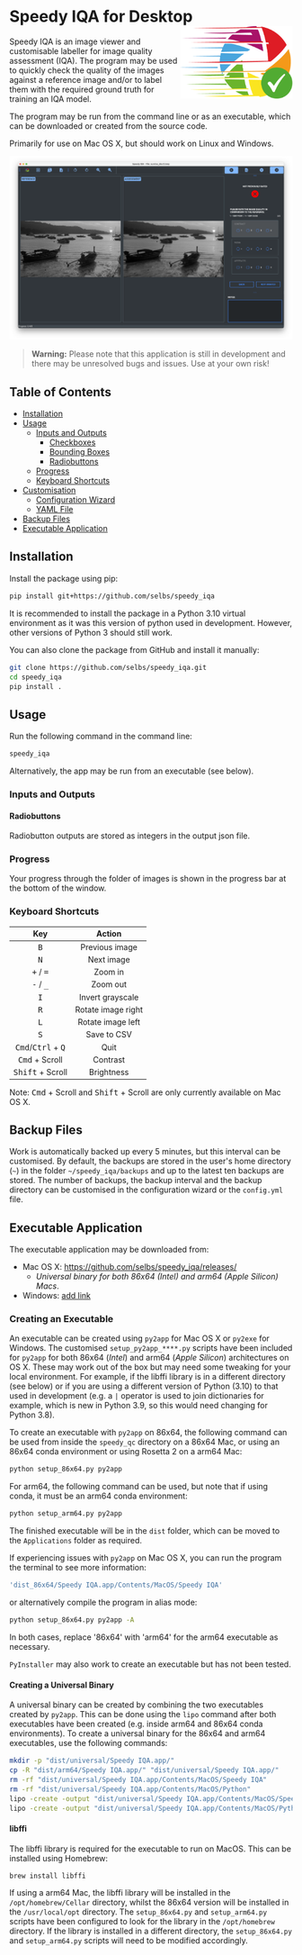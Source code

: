 Speedy IQA for Desktop <img src="https://github.com/selbs/speedy_iqa/blob/master/speedy_iqa/assets/logo.png" alt="App Logo" width="200" style="float: right;">
=====================

Speedy IQA is an image viewer and customisable labeller for image quality assessment (IQA). The program may be
used to quickly check the quality of the images against a reference image and/or to label them with the required ground 
truth for training an IQA model.

The program may be run from the command line or as an executable, which can be downloaded or 
created from the source code.

Primarily for use on Mac OS X, but should work on Linux and Windows.

![Screenshot](https://github.com/selbs/speedy_iqa/blob/master/speedy_iqa/assets/screenshot.png)

> **Warning:** Please note that this application is still in development and there may be unresolved bugs and issues. 
> Use at your own risk!

## Table of Contents
- [Installation](#installation)
- [Usage](#usage)
  - [Inputs and Outputs](#inputs-and-outputs)
    - [Checkboxes](#checkboxes)
    - [Bounding Boxes](#bounding-boxes)
    - [Radiobuttons](#radiobuttons)
  - [Progress](#progress)
  - [Keyboard Shortcuts](#keyboard-shortcuts)
- [Customisation](#customisation)
  - [Configuration Wizard](#configuration-wizard)
  - [YAML File](#yaml-file)
- [Backup Files](#backup-files)
- [Executable Application](#executable-application)

Installation
------------

Install the package using pip:

```bash
pip install git+https://github.com/selbs/speedy_iqa
```

It is recommended to install the package in a Python 3.10 virtual environment as it was this
version of python used in development. However, other versions of Python 3 should still work.

You can also clone the package from GitHub and install it manually:

```bash
git clone https://github.com/selbs/speedy_iqa.git
cd speedy_iqa
pip install .
```

Usage
-----

Run the following command in the command line:

```bash
speedy_iqa
```

Alternatively, the app may be run from an executable (see below).

### Inputs and Outputs

#### Radiobuttons

Radiobutton outputs are stored as integers in the output json file.

### Progress

Your progress through the folder of images is shown in the progress bar at the bottom of the window.

### Keyboard Shortcuts

|                      Key                      |       Action       |
|:---------------------------------------------:|:------------------:|
|                 <kbd>B</kbd>                  |   Previous image   |
|                 <kbd>N</kbd>                  |     Next image     |
|          <kbd>+</kbd> / <kbd>=</kbd>          |      Zoom in       |
|          <kbd>-</kbd> / <kbd>_</kbd>          |      Zoom out      |
|                 <kbd>I</kbd>                  |  Invert grayscale  |
|                 <kbd>R</kbd>                  | Rotate image right |
|                 <kbd>L</kbd>                  | Rotate image left  |
|                 <kbd>S</kbd>                  |    Save to CSV     |
| <kbd>Cmd</kbd>/<kbd>Ctrl</kbd> + <kbd>Q</kbd> |        Quit        |
|            <kbd>Cmd</kbd> + Scroll            |      Contrast      |
|           <kbd>Shift</kbd> + Scroll           |     Brightness     |

Note: <kbd>Cmd</kbd> + Scroll and <kbd>Shift</kbd> + Scroll are only currently available on Mac OS X.

Backup Files
------------

Work is automatically backed up every 5 minutes, but this interval can be customised. By default, the backups are 
stored in the user's home directory (`~`) in the folder `~/speedy_iqa/backups` and up to the latest ten backups are 
stored. The number of backups, the backup interval and the backup directory can be customised in the configuration 
wizard or the `config.yml` file.


Executable Application
----------------------

The executable application may be downloaded from:
- Mac OS X:  https://github.com/selbs/speedy_iqa/releases/
  - *Universal binary for both 86x64 (Intel) and arm64 (Apple Silicon) Macs*. 
- Windows: [add link](https://www.example_link.com)

### Creating an Executable

An executable can be created using `py2app` for Mac OS X or `py2exe` for Windows. The customised `setup_py2app_****.py`
scripts have been included for `py2app` for both 86x64 (*Intel*) and arm64 (*Apple Silicon*) architectures on OS X. 
These may work out of the box but may need some tweaking for your local environment. For example, if the libffi library 
is in a different directory (see below) or if you are using a different version of Python (3.10) to that used in 
development (e.g. a `|` operator is used to join dictionaries for example, which is new in Python 3.9, so this would need
changing for Python 3.8).

To create an executable with `py2app` on 86x64, the following command can be used from inside the `speedy_qc` directory
on a 86x64 Mac, or using an 86x64 conda environment or using Rosetta 2 on a arm64 Mac:

```bash
python setup_86x64.py py2app
```

For arm64, the following command can be used, but note that if using conda, it must be an arm64 conda environment:

```bash
python setup_arm64.py py2app
```

The finished executable will be in the `dist` folder, which can be moved to the `Applications` folder as required.

If experiencing issues with `py2app` on Mac OS X, you can run the program the terminal to see more information:

```bash
'dist_86x64/Speedy IQA.app/Contents/MacOS/Speedy IQA'
```

or alternatively compile the program in alias mode:

```bash
python setup_86x64.py py2app -A
```
In both cases, replace '86x64' with 'arm64' for the arm64 executable as necessary.

`PyInstaller` may also work to create an executable but has not been tested.

#### Creating a Universal Binary

A universal binary can be created by combining the two executables created by `py2app`. This can be done using the
`lipo` command after both executables have been created (e.g. inside arm64 and 86x64 conda environments). 
To create a universal binary for the 86x64 and arm64 executables, use the following commands:

```bash
mkdir -p "dist/universal/Speedy IQA.app/"
cp -R "dist/arm64/Speedy IQA.app/" "dist/universal/Speedy IQA.app/"
rm -rf "dist/universal/Speedy IQA.app/Contents/MacOS/Speedy IQA"
rm -rf "dist/universal/Speedy IQA.app/Contents/MacOS/Python"
lipo -create -output "dist/universal/Speedy IQA.app/Contents/MacOS/Speedy IQA" "dist/arm64/Speedy IQA.app/Contents/MacOS/Speedy IQA" "dist/86x64/Speedy IQA.app/Contents/MacOS/Speedy IQA"
lipo -create -output "dist/universal/Speedy IQA.app/Contents/MacOS/Python" "dist/arm64/Speedy IQA.app/Contents/MacOS/Python" "dist/86x64/Speedy IQA.app/Contents/MacOS/Python"
```

#### libffi

The libffi library is required for the executable to run on MacOS. This can be installed using Homebrew:

```bash
brew install libffi
```

If using a arm64 Mac, the libffi library will be installed in the `/opt/homebrew/Cellar` directory, whilst the 86x64
version will be installed in the `/usr/local/opt` directory. The `setup_86x64.py` and `setup_arm64.py` scripts
have been configured to look for the library in the `/opt/homebrew` directory. If the library is installed in a
different directory, the `setup_86x64.py` and `setup_arm64.py` scripts will need to be modified accordingly.

